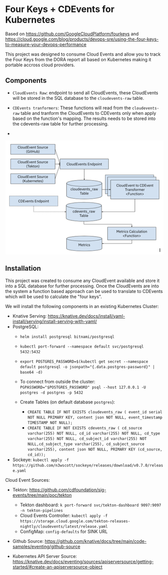 # Four Keys + CDEvents for Kubernetes

Based on https://github.com/GoogleCloudPlatform/fourkeys and https://cloud.google.com/blog/products/devops-sre/using-the-four-keys-to-measure-your-devops-performance

This project was designed to consume Cloud Events and allow you to track the Four Keys from the DORA report all based on Kubernetes making it portable accross cloud providers.

## Components

- `CloudEvents Raw`: endpoint to send all CloudEvents, these CloudEvents will be stored in the SQL database to the `cloudevents-raw` table. 

- `CDEvents tranformers`: These functions will read from the `cloudevents-raw` table and tranform the CloudEvents to CDEvents only when apply based on the function's mapping. The results needs to be stored into the cdevents-raw table for further processing.

- 

![imgs/four-keys-architecture.png](imgs/four-keys-architecture.png)

## Installation

This project was created to consume any CloudEvent available and store it into a SQL database for further processing. Once the CloudEvents are into the system a function based approach can be used to translate to CDEvents which will be used to calculate the "four keys".

We will install the following components in an existing Kubernetes Cluster: 
- Knative Serving: https://knative.dev/docs/install/yaml-install/serving/install-serving-with-yaml/  
- PostgreSQL: 
  - `helm install postgresql bitnami/postgresql`
  - `kubectl port-forward --namespace default svc/postgresql 5432:5432`
  - `export POSTGRES_PASSWORD=$(kubectl get secret --namespace default postgresql -o jsonpath="{.data.postgres-password}" | base64 -d)`
  - To connect from outside the cluster: `PGPASSWORD="$POSTGRES_PASSWORD" psql --host 127.0.0.1 -U postgres -d postgres -p 5432`
  - Create Tables (on default database `postgres`): 
    
    - `CREATE TABLE IF NOT EXISTS cloudevents_raw ( event_id serial NOT NULL PRIMARY KEY, content json NOT NULL, event_timestamp TIMESTAMP NOT NULL);`
    - `CREATE TABLE IF NOT EXISTS cdevents_raw ( cd_source varchar(255) NOT NULL, cd_id varchar(255) NOT NULL, cd_type varchar(255) NOT NULL, cd_subject_id varchar(255) NOT NULL,cd_subject_type varchar(255), cd_subject_source varchar(255), content json NOT NULL, PRIMARY KEY (cd_source, cd_id));`
- Sockeye: `kubectl apply -f https://github.com/n3wscott/sockeye/releases/download/v0.7.0/release.yaml`

Cloud Event Sources: 

- Tekton: https://github.com/cdfoundation/sig-events/tree/main/poc/tekton
  - Tekton dashboard: `k port-forward svc/tekton-dashboard 9097:9097 -n tekton-pipelines`
  - Cloud Events Controller: `kubectl apply -f https://storage.cloud.google.com/tekton-releases-nightly/cloudevents/latest/release.yaml`
  - ConfigMap: `config-defaults` for SINK URL
- Github Source: https://github.com/knative/docs/tree/main/code-samples/eventing/github-source

- Kubernetes API Server Source: https://knative.dev/docs/eventing/sources/apiserversource/getting-started/#create-an-apiserversource-object


